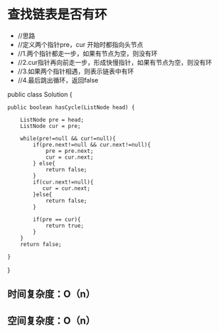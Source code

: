 # 查找链表是否有环

* //思路
* //定义两个指针pre，cur 开始时都指向头节点
* //1.两个指针都走一步，如果有节点为空，则没有环
* //2.cur指针再向前走一步，形成快慢指针，如果有节点为空，则没有环
* //3.如果两个指针相遇，则表示链表中有环
* //4.最后跳出循环，返回false

public class Solution {

    public boolean hasCycle(ListNode head) {

        ListNode pre = head;
        ListNode cur = pre;
        
        while(pre!=null && cur!=null){
            if(pre.next!=null && cur.next!=null){
                pre = pre.next;
                cur = cur.next;
            } else{
                return false;
            }
            if(cur.next!=null){
               cur = cur.next;
            }else{
                return false;
            }

            if(pre == cur){
                return true;
            }
        }
        return false;
        
    }
}

## 时间复杂度：O（n）
## 空间复杂度：O（n）
